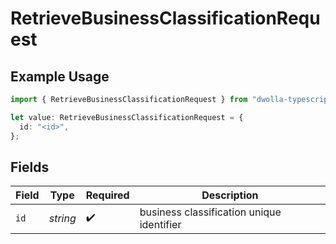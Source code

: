 # RetrieveBusinessClassificationRequest

## Example Usage

```typescript
import { RetrieveBusinessClassificationRequest } from "dwolla-typescript/models/operations";

let value: RetrieveBusinessClassificationRequest = {
  id: "<id>",
};
```

## Fields

| Field                                     | Type                                      | Required                                  | Description                               |
| ----------------------------------------- | ----------------------------------------- | ----------------------------------------- | ----------------------------------------- |
| `id`                                      | *string*                                  | :heavy_check_mark:                        | business classification unique identifier |